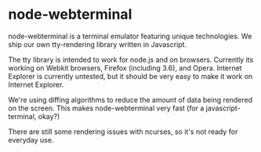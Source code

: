 node-webterminal
================
node-webterminal is a terminal emulator featuring unique technologies. We ship
our own tty-rendering library written in Javascript.

The tty library is intended to work for node.js and on browsers. Currently
its working on Webkit browsers, Firefox (including 3.6), and Opera. Internet
Explorer is currently untested, but it should be very easy to make it work on
Internet Explorer.

We're using diffing algorithms to reduce the amount of data being rendered on
the screen. This makes node-webterminal very fast (for a javascript-terminal,
okay?)

There are still some rendering issues with ncurses, so it's not ready for
everyday use.
